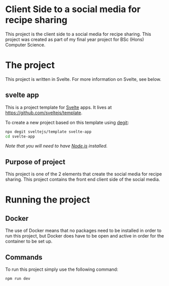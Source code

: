 # Client Side to a social media for recipe sharing
This project is the client side to a social media for recipe sharing. This project was created as part of my final year project for BSc (Hons) Computer Science. 

# The project
This project is written in Svelte. For more information on Svelte, see below.

## svelte app

This is a project template for [Svelte](https://svelte.dev) apps. It lives at https://github.com/sveltejs/template.

To create a new project based on this template using [degit](https://github.com/Rich-Harris/degit):

```bash
npx degit sveltejs/template svelte-app
cd svelte-app
```

*Note that you will need to have [Node.js](https://nodejs.org) installed.*

## Purpose of project
This project is one of the 2 elements that create the social media for recipe sharing. This project contains the front end client side of the social media. 

# Running the project

## Docker
The use of Docker means that no packages need to be installed in order to run this project, but Docker does have to be open and active in order for the container to be set up. 

## Commands
To run this project simply use the following command:

```npm run dev```
